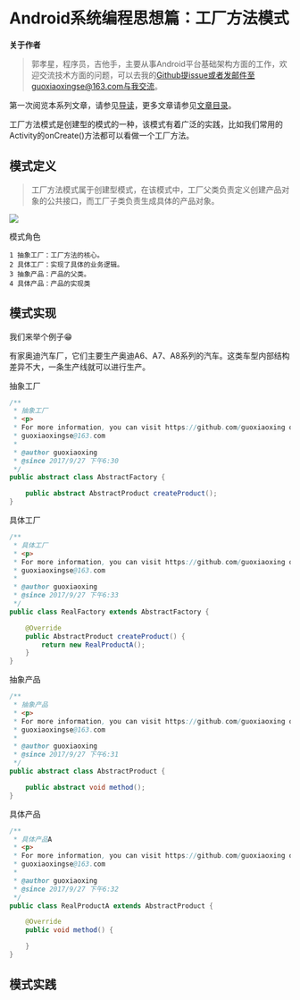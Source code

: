 # Android系统编程思想篇：工厂方法模式

**关于作者**

>郭孝星，程序员，吉他手，主要从事Android平台基础架构方面的工作，欢迎交流技术方面的问题，可以去我的[Github](https://github.com/guoxiaoxing)提issue或者发邮件至guoxiaoxingse@163.com与我交流。

第一次阅览本系列文章，请参见[导读](https://github.com/guoxiaoxing/android-open-source-project-analysis/blob/master/doc/导读.md)，更多文章请参见[文章目录](https://github.com/guoxiaoxing/android-open-source-project-analysis/blob/master/README.md)。

工厂方法模式是创建型的模式的一种，该模式有着广泛的实践，比如我们常用的Activity的onCreate()方法都可以看做一个工厂方法。

## 模式定义

>工厂方法模式属于创建型模式，在该模式中，工厂父类负责定义创建产品对象的公共接口，而工厂子类负责生成具体的产品对象。

<img src="https://github.com/guoxiaoxing/android-open-source-project-analysis/raw/master/art/program/factory_pattern_class.png"/>

模式角色

```
1 抽象工厂：工厂方法的核心。
2 具体工厂：实现了具体的业务逻辑。
3 抽象产品：产品的父类。
4 具体产品：产品的实现类
```

## 模式实现

我们来举个例子😁

有家奥迪汽车厂，它们主要生产奥迪A6、A7、A8系列的汽车。这类车型内部结构差异不大，一条生产线就可以进行生产。

抽象工厂

```java
/**
 * 抽象工厂
 * <p>
 * For more information, you can visit https://github.com/guoxiaoxing or contact me by
 * guoxiaoxingse@163.com
 *
 * @author guoxiaoxing
 * @since 2017/9/27 下午6:30
 */
public abstract class AbstractFactory {

    public abstract AbstractProduct createProduct();
}

```

具体工厂

```java
/**
 * 具体工厂
 * <p>
 * For more information, you can visit https://github.com/guoxiaoxing or contact me by
 * guoxiaoxingse@163.com
 *
 * @author guoxiaoxing
 * @since 2017/9/27 下午6:33
 */
public class RealFactory extends AbstractFactory {

    @Override
    public AbstractProduct createProduct() {
        return new RealProductA();
    }
}

```

抽象产品

```java
/**
 * 抽象产品
 * <p>
 * For more information, you can visit https://github.com/guoxiaoxing or contact me by
 * guoxiaoxingse@163.com
 *
 * @author guoxiaoxing
 * @since 2017/9/27 下午6:31
 */
public abstract class AbstractProduct {

    public abstract void method();
}

```

具体产品

```java
/**
 * 具体产品A
 * <p>
 * For more information, you can visit https://github.com/guoxiaoxing or contact me by
 * guoxiaoxingse@163.com
 *
 * @author guoxiaoxing
 * @since 2017/9/27 下午6:32
 */
public class RealProductA extends AbstractProduct {

    @Override
    public void method() {

    }
}

```

## 模式实践